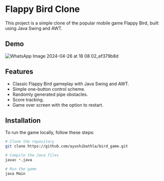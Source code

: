 # Flappy Bird Clone

This project is a simple clone of the popular mobile game Flappy Bird, built using Java Swing and AWT.

## Demo

![WhatsApp Image 2024-04-26 at 18 08 02_ef379b8d](https://github.com/ayushibathla/bird_game/assets/130314002/8a36c3ec-3be2-48da-8661-f8a2635de6d1)


## Features

- Classic Flappy Bird gameplay with Java Swing and AWT.
- Simple one-button control scheme.
- Randomly generated pipe obstacles.
- Score tracking.
- Game over screen with the option to restart.

## Installation

To run the game locally, follow these steps:

```bash
# Clone the repository
git clone https://github.com/ayushibathla/bird_game.git

# Compile the Java files
javac *.java

# Run the game
java Main

